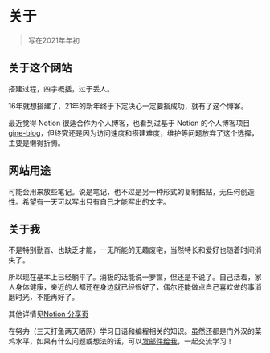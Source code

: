 # 关于


>写在2021年年初

## 关于这个网站

搭建过程，四字概括，过于丢人。

16年就想搭建了，21年的新年终于下定决心一定要搭成功，就有了这个博客。

最近觉得 Notion 很适合作为个人博客，也看到过基于 Notion 的个人博客项目 [gine-blog](https://github.com/mayneyao/gine-blog)，但终究还是因为访问速度和搭建难度，维护等问题放弃了这个选择，主要是懒得折腾。

## 网站用途

可能会用来放些笔记。说是笔记，也不过是另一种形式的复制黏贴，无任何创造性。希望有一天可以写出只有自己才能写出的文字。

## 关于我

不是特别勤奋、也缺乏才能，一无所能的无趣废宅，当然特长和爱好也随着时间消失了。

所以现在基本上已经躺平了。消极的话能说一箩筐，但还是不说了。自己活着，家人身体健康，亲近的人都还在身边就已经很好了，偶尔还能做点自己喜欢做的事消磨时光，不能再好了。

其他详情见[Notion 分享页](https://www.notion.so/Share-Page-1164bee4cbd844b1a21843e937dbfaf0)

在~~努力~~（三天打鱼两天晒网）学习日语和编程相关的知识。虽然还都是门外汉的菜鸡水平，如果有什么问题或想法的话，可以[发邮件给我](mailto:nicokonop@gmail.com)，一起交流学习！
